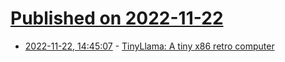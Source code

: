 # [Published on 2022-11-22](index.md)

* [2022-11-22, 14:45:07](https://lobste.rs/s/b9klkz/tinyllama_tiny_x86_retro_computer) - [TinyLlama: A tiny x86 retro computer](https://github.com/eivindbohler/tinyllama)
